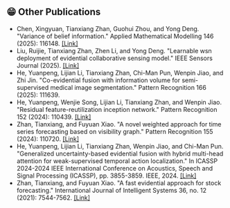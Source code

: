 ## 😁 Other Publications

- Chen, Xingyuan, Tianxiang Zhan, Guohui Zhou, and Yong Deng. "Variance of belief information." Applied Mathematical Modelling 146 (2025): 116148. [[Link]](https://www.sciencedirect.com/science/article/pii/S0307904X25002239/)
- Liu, Ruijie, Tianxiang Zhan, Zhen Li, and Yong Deng. "Learnable wsn deployment of evidential collaborative sensing model." IEEE Sensors Journal (2025). [[Link]](https://ieeexplore.ieee.org/abstract/document/10981520/)
- He, Yuanpeng, Lijian Li, Tianxiang Zhan, Chi-Man Pun, Wenpin Jiao, and Zhi Jin. "Co-evidential fusion with information volume for semi-supervised medical image segmentation." Pattern Recognition 166 (2025): 111639.
- He, Yuanpeng, Wenjie Song, Lijian Li, Tianxiang Zhan, and Wenpin Jiao. "Residual feature-reutilization inception network." Pattern Recognition 152 (2024): 110439. [[Link]](https://www.sciencedirect.com/science/article/pii/S0031320324001900/)
- Zhan, Tianxiang, and Fuyuan Xiao. "A novel weighted approach for time series forecasting based on visibility graph." Pattern Recognition 155 (2024): 110720. [[Link]](https://www.sciencedirect.com/science/article/pii/S0031320324004710/)
- He, Yuanpeng, Lijian Li, Tianxiang Zhan, Wenpin Jiao, and Chi-Man Pun. "Generalized uncertainty-based evidential fusion with hybrid multi-head attention for weak-supervised temporal action localization." In ICASSP 2024-2024 IEEE International Conference on Acoustics, Speech and Signal Processing (ICASSP), pp. 3855-3859. IEEE, 2024. [[Link]](https://ieeexplore.ieee.org/abstract/document/10446799/)
- Zhan, Tianxiang, and Fuyuan Xiao. "A fast evidential approach for stock forecasting." International Journal of Intelligent Systems 36, no. 12 (2021): 7544-7562. [[Link]](https://onlinelibrary.wiley.com/doi/abs/10.1002/int.22598/)
